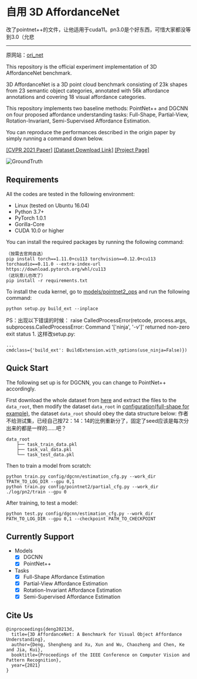 # 自用 3D AffordanceNet

改了pointnet++的文件，让他适用于cuda11。pn3.0是个好东西，可惜大家都没等到3.0（允悲

---

原网站：[ori_net](https://github.com/Gorilla-Lab-SCUT/AffordanceNet)

This repository is the official experiment implementation of 3D AffordanceNet benchmark.

3D AffordanceNet is a 3D point cloud benchmark consisting of 23k shapes from 23 semantic object categories, annotated with 56k affordance annotations and covering 18 visual affordance categories.

This repository implements two baseline methods: PointNet++ and DGCNN on four proposed affordance understanding tasks: Full-Shape, Partial-View, Rotation-Invariant, Semi-Supervised Affordance Estimation.

You can reproduce the performances described in the origin paper by simply running a command down below.

[[CVPR 2021 Paper]](https://arxiv.org/abs/2103.16397) [[Dataset Download Link]](https://drive.google.com/drive/folders/1s5W0Nfz9NEN8gP14tge8GuouUDXs2Ssq?usp=sharing) [[Project Page]](https://andlollipopde.github.io/3D-AffordanceNet/#/)

![GroundTruth](image/ground_truth_readme.png)

## Requirements

All the codes are tested in the following environment:

* Linux (tested on Ubuntu 16.04)
* Python 3.7+
* PyTorch 1.0.1
* Gorilla-Core
* CUDA 10.0 or higher

You can install the required packages by running the following command:
```
（按需去官网自选）
pip install torch==1.11.0+cu113 torchvision==0.12.0+cu113 torchaudio==0.11.0 --extra-index-url https://download.pytorch.org/whl/cu113
（这玩意儿也改了）
pip install -r requirements.txt
```

To install the cuda kernel, go to [models/pointnet2_ops](models/pointnet2_ops) and run the following command:
```
python setup.py build_ext --inplace
```
PS：出现以下错误的时候：
raise CalledProcessError(retcode, process.args,
subprocess.CalledProcessError: Command '['ninja', '-v']' returned non-zero exit status 1.
这样改setup.py:
```
...
cmdclass={'build_ext': BuildExtension.with_options(use_ninja=False)})
```

## Quick Start

The following set up is for DGCNN, you can change to PointNet++ accordingly.

First download the whole dataset from [here](https://drive.google.com/drive/folders/1s5W0Nfz9NEN8gP14tge8GuouUDXs2Ssq?usp=sharing) and extract the files to the `data_root`, then modify the dataset `data_root` in [configuration(full-shape for example)](config/dgcnn/estimation_cfg.py), the dataset `data_root` should obey the data structure below: 
作者不给测试集，已经自己按72：14：14的比例重新分了，固定了seed应该是每次分出来的都是一样的……吧？
```
data_root
    ├── task_train_data.pkl
    ├── task_val_data.pkl
    └── task_test_data.pkl
```

Then to train a model from scratch:

```
python train.py config/dgcnn/estimation_cfg.py --work_dir TPATH_TO_LOG_DIR --gpu 0,1
python train.py config/pointnet2/partial_cfg.py --work_dir ./log/pn2/train --gpu 0
```

After training, to test a model:

```
python test.py config/dgcnn/estimation_cfg.py --work_dir PATH_TO_LOG_DIR --gpu 0,1 --checkpoint PATH_TO_CHECKPOINT
```

## Currently Support

* Models
    - [x] DGCNN
    - [x] PointNet++
* Tasks
    - [x] Full-Shape Affordance Estimation
    - [x] Partial-View Affordance Estimation
    - [x] Rotation-Invariant Affordance Estimation
    - [x] Semi-Supervised Affordance Estimation

## Cite Us
```
@inproceedings{deng20213d,
  title={3D AffordanceNet: A Benchmark for Visual Object Affordance Understanding},
  author={Deng, Shengheng and Xu, Xun and Wu, Chaozheng and Chen, Ke and Jia, Kui},
  booktitle={Proceedings of the IEEE Conference on Computer Vision and Pattern Recognition},
  year={2021}
}
```
